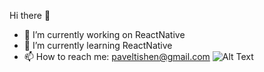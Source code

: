 Hi there 👋
- 🔭 I’m currently working on ReactNative
- 🌱 I’m currently learning ReactNative 
- 📫 How to reach me: paveltishen@gmail.com
![Alt Text](https://media.giphy.com/media/vFKqnCdLPNOKc/giphy.gif)
